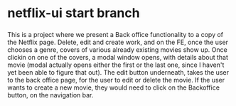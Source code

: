 # netflix-ui start branch


###

This is a project where we present a Back office functionality to a copy of the Netflix page. Delete, edit and create work, and on the FE, once the user chooses a genre, covers of various already existing movies show up. Once clickin on one of the covers, a modal window opens, with details about that movie (modal actually opens either the first or the last one, since I haven't yet been able to figure that out). The edit button underneath, takes the user to the back office page, for the user to edit or delete the movie. If the user wants to create a new movie, they would need to click on the Backoffice button, on the navigation bar.
